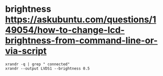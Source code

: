 # brightness https://askubuntu.com/questions/149054/how-to-change-lcd-brightness-from-command-line-or-via-script
```
xrandr -q | grep " connected"
xrandr --output LVDS1 --brightness 0.5
```
